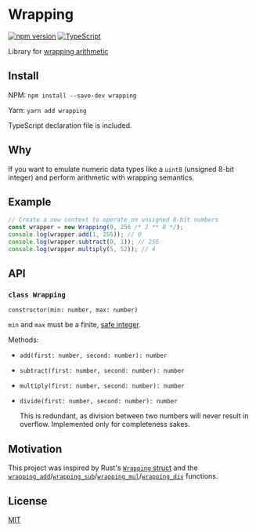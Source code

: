 # Wrapping

[![npm version](https://badge.fury.io/js/wrapping.svg)](https://badge.fury.io/js/wrapping)
[![TypeScript](https://badges.frapsoft.com/typescript/code/typescript.svg?v=101)](https://github.com/ellerbrock/typescript-badges/)

Library for [wrapping arithmetic](<https://en.wikipedia.com/wiki/Wrapping_(graphics)>)

## Install

NPM: `npm install --save-dev wrapping`

Yarn: `yarn add wrapping`

TypeScript declaration file is included.

## Why

If you want to emulate numeric data types like a `uint8` (unsigned 8-bit integer) and perform arithmetic with wrapping semantics.

## Example

```js
// Create a new context to operate on unsigned 8-bit numbers
const wrapper = new Wrapping(0, 256 /* 2 ** 8 */);
console.log(wrapper.add(1, 255)); // 0
console.log(wrapper.subtract(0, 1)); // 255
console.log(wrapper.multiply(5, 52)); // 4
```

## API

### `class Wrapping`

`constructor(min: number, max: number)`

`min` and `max` must be a finite, [safe integer](https://developer.mozilla.org/en-US/docs/Web/JavaScript/Reference/Global_Objects/Number/isSafeInteger).

Methods:

- `add(first: number, second: number): number`

- `subtract(first: number, second: number): number`

- `multiply(first: number, second: number): number`

- `divide(first: number, second: number): number`

  This is redundant, as division between two numbers will never result in overflow. Implemented only for completeness sakes.

## Motivation

This project was inspired by Rust's [`Wrapping` struct](https://doc.rust-lang.org/std/num/struct.Wrapping.html) and the [`wrapping_add`](https://doc.rust-lang.org/std/primitive.u8.html#method.wrapping_add)/[`wrapping_sub`](https://doc.rust-lang.org/std/primitive.u8.html#method.wrapping_sub)/[`wrapping_mul`](https://doc.rust-lang.org/std/primitive.u8.html#method.wrapping_mul)/[`wrapping_div`](https://doc.rust-lang.org/std/primitive.u8.html#method.wrapping_div) functions.

## License

[MIT](./LICENSE.md)
